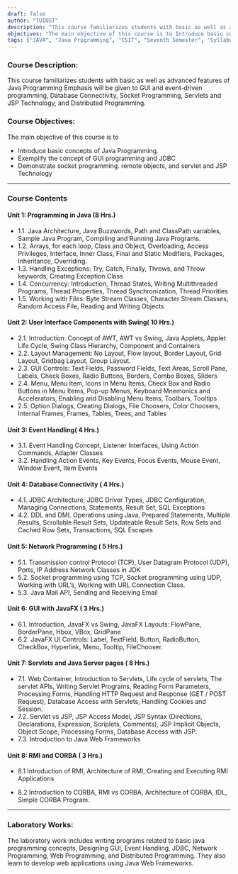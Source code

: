 ```yaml
---
draft: false
author: "TUIOST"
description: "This course familiarizes students with basic as well as advanced features of Java Programming Emphasis will be given to GUI and event-driven programming, Database Connectivity, Socket Programming, Servlets and JSP Technology, and Distributed Programming."
objectives: "The main objective of this course is to Introduce basic concepts of Java Programming, Exemplify the concept of GUI programming and JDBC, Demonstrate socket programming. remote objects, and servlet and JSP Technology"
tags: ["JAVA", "Java Programming", "CSIT", "Seventh Semester", "Syllabus", "TU"]
---
```


### Course Description:

This course familiarizes students with basic as well as advanced features of Java Programming Emphasis will be given to GUI and event-driven programming, Database Connectivity, Socket Programming, Servlets and JSP Technology, and Distributed Programming.

### Course Objectives:

The main objective of this course is to

- Introduce basic concepts of Java Programming.
- Exemplify the concept of GUI programming and JDBC
- Demonstrate socket programming. remote objects, and servlet and JSP Technology

<hr>

### Course Contents

#### Unit 1: Programming in Java (8 Hrs.)

- 1.1. Java Architecture, Java Buzzwords, Path and ClassPath variables, Sample Java Program, Compiling and Running Java Programs.
- 1.2. Arrays, for each loop, Class and Object, Overloading, Access Privileges, Interface, Inner Class, Final and Static Modifiers, Packages, Inheritance, Overriding.
- 1.3. Handling Exceptions: Try, Catch, Finally, Throws, and Throw keywords, Creating Exception Class
- 1.4. Concurrency: Introduction, Thread States, Writing Multithreaded Programs, Thread Properties, Thread Synchronization, Thread Priorities
- 1.5. Working with Files: Byte Stream Classes, Character Stream Classes, Random Access File, Reading and Writing Objects

#### Unit 2: User Interface Components with Swing( 10 Hrs.)

- 2.1. Introduction: Concept of AWT, AWT vs Swing, Java Applets, Applet Life Cycle, Swing Class Hierarchy, Component and Containers
- 2.2. Layout Management: No Layout, Flow layout, Border Layout, Grid Layout, Gridbag Layout, Group Layout.
- 2.3. GUI Controls: Text Fields, Password Fields, Text Areas, Scroll Pane, Labels, Check Boxes, Radio Buttons, Borders, Combo Boxes, Sliders
- 2.4. Menu, Menu Item, Icons in Menu Items, Check Box and Radio Buttons in Menu Items, Pop-up Menus, Keyboard Mnemonics and Accelerators, Enabling and Disabling Menu Items, Toolbars, Tooltips
- 2.5. Option Dialogs, Creating Dialogs, File Choosers, Color Choosers, Internal Frames, Frames, Tables, Trees, and Tables

#### Unit 3: Event Handling( 4 Hrs.)

- 3.1. Event Handling Concept, Listener Interfaces, Using Action Commands, Adapter Classes
- 3.2. Handling Action Events, Key Events, Focus Events, Mouse Event, Window Event, Item Events

#### Unit 4: Database Connectivity ( 4 Hrs.)

- 4.1. JDBC Architecture, JDBC Driver Types, JDBC Configuration, Managing Connections, Statements, Result Set, SQL Exceptions
- 4.2. DDL and DML Operations using Java, Prepared Statements, Multiple Results, Scrollable Result Sets, Updateable Result Sets, Row Sets and Cached Row Sets, Transactions, SQL Escapes

#### Unit 5: Network Programming ( 5 Hrs.)

- 5.1. Transmission control Protocol (TCP), User Datagram Protocol (UDP), Ports, IP Address Network Classes in JDK
- 5.2. Socket programming using TCP, Socket programming using UDP, Working with URL’s, Working with URL Connection Class.
- 5.3. Java Mail API, Sending and Receiving Email

#### Unit 6: GUI with JavaFX ( 3 Hrs.)

- 6.1. Introduction, JavaFX vs Swing, JavaFX Layouts: FlowPane, BorderPane, Hbox, VBox, GridPane
- 6.2. JavaFX UI Controls: Label, TextField, Button, RadioButton, CheckBox, Hyperlink, Menu, Tooltip, FileChooser.

#### Unit 7: Servlets and Java Server pages ( 8 Hrs.)

- 7.1. Web Container, Introduction to Servlets, Life cycle of servlets, The servlet APIs, Writing Servlet Programs, Reading Form Parameters, Processing Forms, Handling HTTP Request and Response (GET / POST Request), Database Access with Servlets, Handling Cookies and Session.
- 7.2. Servlet vs JSP, JSP Access Model, JSP Syntax (Directions, Declarations, Expression, Scriplets, Comments), JSP Implicit Objects, Object Scope, Processing Forms, Database Access with JSP.
- 7.3. Introduction to Java Web Frameworks

#### Unit 8: RMI and CORBA ( 3 Hrs.)

- 8.1 Introduction of RMI, Architecture of RMI, Creating and Executing RMI Applications

- 8.2 Introduction to CORBA, RMI vs CORBA, Architecture of CORBA, IDL, Simple CORBA Program.

<hr>

### Laboratory Works:

The laboratory work includes writing programs related to basic java programming concepts, Designing GUI, Event Handling, JDBC, Network Programming, Web Programming, and Distributed Programming. They also learn to develop web applications using Java Web Frameworks.
